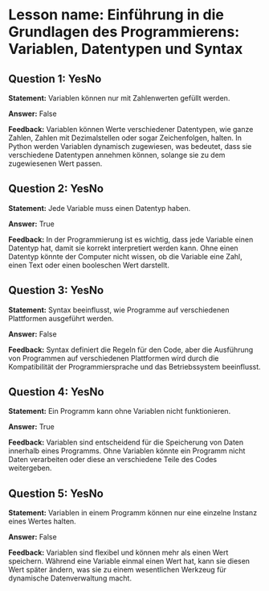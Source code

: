 # Lesson name: Einführung in die Grundlagen des Programmierens: Variablen, Datentypen und Syntax

## Question 1: YesNo

**Statement:** Variablen können nur mit Zahlenwerten gefüllt werden.

**Answer:** False

**Feedback:**
Variablen können Werte verschiedener Datentypen, wie ganze Zahlen, Zahlen mit Dezimalstellen oder sogar Zeichenfolgen, halten. In Python werden Variablen dynamisch zugewiesen, was bedeutet, dass sie verschiedene Datentypen annehmen können, solange sie zu dem zugewiesenen Wert passen.


## Question 2: YesNo

**Statement:** Jede Variable muss einen Datentyp haben.

**Answer:** True

**Feedback:**
In der Programmierung ist es wichtig, dass jede Variable einen Datentyp hat, damit sie korrekt interpretiert werden kann. Ohne einen Datentyp könnte der Computer nicht wissen, ob die Variable eine Zahl, einen Text oder einen booleschen Wert darstellt.


## Question 3: YesNo

**Statement:** Syntax beeinflusst, wie Programme auf verschiedenen Plattformen ausgeführt werden.

**Answer:** False

**Feedback:**
Syntax definiert die Regeln für den Code, aber die Ausführung von Programmen auf verschiedenen Plattformen wird durch die Kompatibilität der Programmiersprache und das Betriebssystem beeinflusst.


## Question 4: YesNo

**Statement:** Ein Programm kann ohne Variablen nicht funktionieren.

**Answer:** True

**Feedback:**
Variablen sind entscheidend für die Speicherung von Daten innerhalb eines Programms. Ohne Variablen könnte ein Programm nicht Daten verarbeiten oder diese an verschiedene Teile des Codes weitergeben.


## Question 5: YesNo

**Statement:** Variablen in einem Programm können nur eine einzelne Instanz eines Wertes halten.

**Answer:** False

**Feedback:**
Variablen sind flexibel und können mehr als einen Wert speichern. Während eine Variable einmal einen Wert hat, kann sie diesen Wert später ändern, was sie zu einem wesentlichen Werkzeug für dynamische Datenverwaltung macht.


